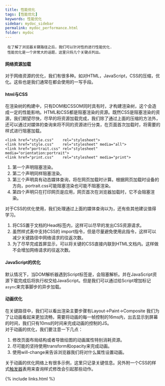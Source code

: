 ```yaml
---
title: 性能优化
tags: [性能优化]
keywords: 性能优化
sidebar: mydoc_sidebar
permalink: mydoc_performance.html
folder: mydoc
---
```

```
 在了解了浏览器关键路径之后，我们可以针对性的进行性能优化.  
 性能优化是一个非常大的话题，这里只将几个关键点列出。
```


#### 网络资源加载
对于网络资源的优化，我们有很多种。如对HTML，JavaScript，CSS的压缩，优化。这些也是我们通常在都会使用的一写手段。

#### html与CSS
在渲染树的构建中，只有DOM和CSSOM同时具有时，才构建渲染树，这个会造成一定的性能影响。HTML和CSS都是阻塞渲染的资源。既然CSS是阻塞渲染的资源，我们期望尽快，尽早的将资源加载完成，我们除了通过上面的压缩的方法外，还可以通过对媒体的查询来将不同的资源进行分类，在页面首次加载时，将需要的样式进行阻塞加载。
```
<link href="style.css"    rel="stylesheet">
<link href="style.css"    rel="stylesheet" media="all">
<link href="portrait.css" rel="stylesheet" media="orientation:portrait">
<link href="print.css"    rel="stylesheet" media="print">
```  
1. 第一个声明阻塞渲染。
2. 第二个声明同样阻塞渲染。
3. 第三个声明具有动态媒体查询，将在网页加载时计算。根据网页加载时设备的方向，portrait.css可能阻塞渲染也可能不阻塞渲染。
4. 第四个声明只在打印网页是应用，网页首次在浏览器加载时，它不会阻塞渲染。  

对于CSS的优化使用，我们处理通过上面的媒体查询以为，还有些其他建议值得学习。
1. 将CSS置于文档的Head标签内，这样可以尽早的发出CSS资源请求。
2. 虽然样式表中支持CSS的 import指令，但是尽量避免使用此指令，这样可以减少关键路径中网络请求的往返次数。
3. 为了尽早完成首屏显示，可以将关键的CSS直接内联到HTML文档内。这样做不会增加网络请求的往返次数。

#### JavaScript的优化
默认情况下，当DOM解析器遇到Script标签是，会阻塞解析。并在JavaScript资源下载完成后将执行权交给JavaScript。但是我们可以通过给Script增加标记``async``来完事脚步的异步加载。

#### 动画优化  
在关键路径中，我们可以看出渲染主要步骤有Layout->Paint->Composite
我们为了让动画看起来更加流畅，需要将动画的每一帧控制的16ms内，出去显示到屏幕的时间，我们只有10ms的时间来完成动画的控制的JS。  
对于动画的优化，我们要注意一下几点：
1. 修改页面布局结构或者导致绘图的动画属性特别消耗资源。
2. 尽可能的坚持使用transform和opacity来完成动画。
3. 使用will-change来告诉浏览器我们将对什么属性设置动画。

关于动画的优化网络上有很多示例，这里只记录关键信息。另外附一个CSS的样式[触发器](https://csstriggers.com/)表用来查询样式修改会引起那些动作。


{% include links.html %}
